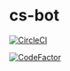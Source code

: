 # cs-bot

[![CircleCI](https://circleci.com/gh/indira-active/cs-bot.svg?style=svg&circle-token=2c6c2ef9613be39cb5b6b54ecf9d8e66cb1385b7)](https://circleci.com/gh/indira-active/cs-bot)

[![CodeFactor](https://www.codefactor.io/repository/github/indira-active/cs-bot/badge)](https://www.codefactor.io/repository/github/indira-active/cs-bot)
